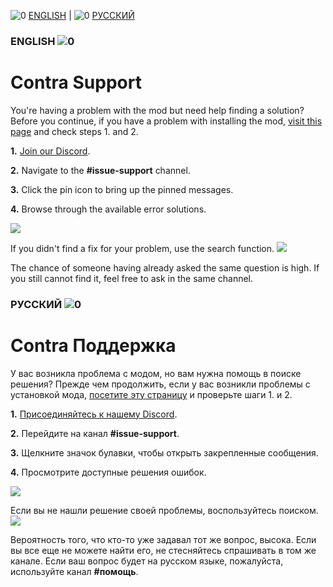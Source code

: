![0](https://cdn.discordapp.com/attachments/410500983198580740/948933165177765938/flag-gb.jpg) [ENGLISH](#ENGLISH-) | ![0](https://cdn.discordapp.com/attachments/410500983198580740/948934837664878592/flag-ru.jpg) [РУССКИЙ](#РУССКИЙ-)
### ENGLISH ![0](https://cdn.discordapp.com/attachments/410500983198580740/948933165177765938/flag-gb.jpg)
# Contra Support

You're having a problem with the mod but need help finding a solution? Before you continue, if you have a problem with installing the mod, [visit this page](https://github.com/ContraMod/Launcher/blob/master/Online%20Instructions.md#ENGLISH-) and check steps 1. and 2.

**1.** [Join our Discord](https://www.moddb.com/mods/contra/downloads/contra-009-final-all-patches).

**2.** Navigate to the **#issue-support** channel.

**3.** Click the pin icon to bring up the pinned messages.

**4.** Browse through the available error solutions.

![](https://cdn.discordapp.com/attachments/410500983198580740/975850322155171840/support.jpg)

If you didn't find a fix for your problem, use the search function. ![](https://cdn.discordapp.com/attachments/410500983198580740/976042866709250078/unknown.png)

The chance of someone having already asked the same question is high. If you still cannot find it, feel free to ask in the same channel.

### РУССКИЙ ![0](https://cdn.discordapp.com/attachments/410500983198580740/948934837664878592/flag-ru.jpg)
# Contra Поддержка

У вас возникла проблема с модом, но вам нужна помощь в поиске решения? Прежде чем продолжить, если у вас возникли проблемы с установкой мода, [посетите эту страницу](https://github.com/ContraMod/Launcher/blob/master/Online%20Instructions.md#ENGLISH-) и проверьте шаги 1. и 2.

**1.** [Присоединяйтесь к нашему Discord](https://www.moddb.com/mods/contra/downloads/contra-009-final-all-patches).

**2.** Перейдите на канал **#issue-support**.

**3.** Щелкните значок булавки, чтобы открыть закрепленные сообщения.

**4.** Просмотрите доступные решения ошибок.

![](https://cdn.discordapp.com/attachments/410500983198580740/975850322155171840/support.jpg)

Если вы не нашли решение своей проблемы, воспользуйтесь поиском.  ![](https://cdn.discordapp.com/attachments/410500983198580740/976042866709250078/unknown.png)

Вероятность того, что кто-то уже задавал тот же вопрос, высока. Если вы все еще не можете найти его, не стесняйтесь спрашивать в том же канале. Если ваш вопрос будет на русском языке, пожалуйста, используйте канал **#помощь**.
